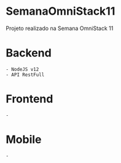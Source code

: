 # SemanaOmniStack11
Projeto realizado na Semana OmniStack 11

# Backend
    - NodeJS v12
    - API RestFull

# Frontend
    - 

# Mobile
    - 